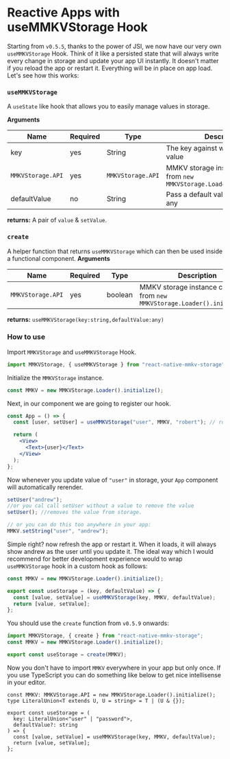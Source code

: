 # Reactive Apps with useMMKVStorage Hook

Starting from `v0.5.5`, thanks to the power of JSI, we now have our very own `useMMKVStorage` Hook. Think of it like a persisted state that will always write every change in storage and update your app UI instantly. It doesn't matter if you reload the app or restart it. Everything will be in place on app load. Let's see how this works:

### `useMMKVStorage`
A `useState` like hook that allows you to easily manage values in storage.

**Arguments**

| Name              | Required | Type    | Description                                                                |
|-------------------|----------|---------|----------------------------------------------------------------------------|
| key               | yes      | String  | The key against which to get the value                                     |
| `MMKVStorage.API` | yes      | `MMKVStorage.API` | MMKV storage instance created from `new MMKVStorage.Loader().initialize()` |
| defaultValue      | no       | String  | Pass a default value for the hook if any                                   |

**returns:** A pair of `value` & `setValue`. 

### `create`
A helper function that returns `useMMKVStorage` which can then be used inside a functional component.
**Arguments**

| Name              | Required | Type    | Description                                                                |
|-------------------|----------|---------|----------------------------------------------------------------------------|
| `MMKVStorage.API` | yes      | boolean | MMKV storage instance created from `new MMKVStorage.Loader().initialize()` |

**returns:** `useMMKVStorage(key:string,defaultValue:any)`

### How to use

Import `MMKVStorage` and `useMMKVStorage` Hook.

```js
import MMKVStorage, { useMMKVStorage } from "react-native-mmkv-storage";
```

Initialize the `MMKVStorage` instance.

```js
const MMKV = new MMKVStorage.Loader().initialize();
```

Next, in our component we are going to register our hook.

```jsx
const App = () => {
  const [user, setUser] = useMMKVStorage("user", MMKV, "robert"); // robert is the default value

  return (
    <View>
      <Text>{user}</Text>
    </View>
  );
};
```

Now whenever you update value of `"user"` in storage, your `App` component will automatically rerender.

```jsx
setUser("andrew");
//or you cal call setUser without a value to remove the value
setUser(); //removes the value from storage.

// or you can do this too anywhere in your app:
MMKV.setString("user", "andrew");
```

Simple right? now refresh the app or restart it. When it loads, it will always show andrew as the user until you update it.
The ideal way which I would recommend for better development experience would to wrap `useMMKVStorage` hook in a custom hook as follows:

```jsx
const MMKV = new MMKVStorage.Loader().initialize();

export const useStorage = (key, defaultValue) => {
  const [value, setValue] = useMMKVStorage(key, MMKV, defaultValue);
  return [value, setValue];
};
```

You should use the `create` function from `v0.5.9` onwards:

```jsx
import MMKVStorage, { create } from "react-native-mmkv-storage";
const MMKV = new MMKVStorage.Loader().initialize();

export const useStorage = create(MMKV);
```

Now you don't have to import `MMKV` everywhere in your app but only once. If you use TypeScript you can do something like below to get nice intellisense in your editor.

```tsx
const MMKV: MMKVStorage.API = new MMKVStorage.Loader().initialize();
type LiteralUnion<T extends U, U = string> = T | (U & {});

export const useStorage = (
  key: LiteralUnion<"user" | "password">,
  defaultValue?: string
) => {
  const [value, setValue] = useMMKVStorage(key, MMKV, defaultValue);
  return [value, setValue];
};
```

